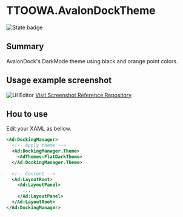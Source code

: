 # TTOOWA.AvalonDockTheme

![State badge](https://i.imgur.com/G4YiiaG.png)

## Summary
AvalonDock's DarkMode theme using black and orange point colors.

## Usage example screenshot
![UI Editor](https://i.imgur.com/29TE7Qg.png)
[Visit Screenshot Reference Repository](https://github.com/ttoowa/TaleKit)

## Hou to use
Edit your XAML as bellow.
```xml
<Ad:DockingManager>
  <!-- Apply theme -->
  <Ad:DockingManager.Theme>
    <AdThemes:FlatDarkTheme>
  </Ad:DockingManager.Theme>
  
  <!-- Content -->
  <Ad:LayoutRoot>
    <Ad:LayoutPanel>
      ...
    </Ad:LayoutPanel>
  </Ad:LayoutRoot>
</Ad:DockingManager>
                                    
```
